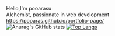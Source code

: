 Hello,I'm pooarasu<br/>
Alchemist,
passionate in web development<br/>
https://pooaras.github.io/portfolio-page/<br/>
![Anurag's GitHub stats](https://github-readme-stats.vercel.app/api?username=pooaras&show_icons=true&theme=radical)
[![Top Langs](https://github-readme-stats.vercel.app/api/top-langs/?username=pooaras&layout=compact)](https://github.com/anuraghazra/github-readme-stats)



